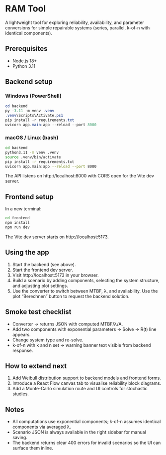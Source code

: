 # RAM Tool

A lightweight tool for exploring reliability, availability, and parameter conversions for simple repairable systems (series, parallel, k-of-n with identical components).

## Prerequisites

- Node.js 18+
- Python 3.11

## Backend setup

### Windows (PowerShell)

```powershell
cd backend
py -3.11 -m venv .venv
.venv\Scripts\Activate.ps1
pip install -r requirements.txt
uvicorn app.main:app --reload --port 8000
```

### macOS / Linux (bash)

```bash
cd backend
python3.11 -m venv .venv
source .venv/bin/activate
pip install -r requirements.txt
uvicorn app.main:app --reload --port 8000
```

The API listens on http://localhost:8000 with CORS open for the Vite dev server.

## Frontend setup

In a new terminal:

```bash
cd frontend
npm install
npm run dev
```

The Vite dev server starts on http://localhost:5173.

## Using the app

1. Start the backend (see above).
2. Start the frontend dev server.
3. Visit http://localhost:5173 in your browser.
4. Build a scenario by adding components, selecting the system structure, and adjusting plot settings.
5. Use the converter to switch between MTBF, λ, and availability. Use the plot “Berechnen” button to request the backend solution.

## Smoke test checklist

- Converter → returns JSON with computed MTBF/λ/A.
- Add two components with exponential parameters → Solve → R(t) line appears.
- Change system type and re-solve.
- k-of-n with k and n set → warning banner text visible from backend response.

## How to extend next

1. Add Weibull distribution support to backend models and frontend forms.
2. Introduce a React Flow canvas tab to visualise reliability block diagrams.
3. Add a Monte-Carlo simulation route and UI controls for stochastic studies.

## Notes

- All computations use exponential components; k-of-n assumes identical components via averaged λ.
- Scenario JSON is always available in the right sidebar for manual saving.
- The backend returns clear 400 errors for invalid scenarios so the UI can surface them inline.

